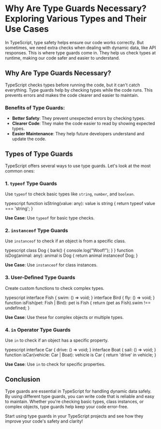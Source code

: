 # Why Are Type Guards Necessary? Exploring Various Types and Their Use Cases

In TypeScript, type safety helps ensure our code works correctly. But sometimes, we need extra checks when dealing with dynamic data, like API responses. This is where type guards come in. They help us check types at runtime, making our code safer and easier to understand.

## Why Are Type Guards Necessary?

TypeScript checks types before running the code, but it can't catch everything. Type guards help by checking types while the code runs. This prevents errors and makes the code clearer and easier to maintain.

### Benefits of Type Guards:
- **Better Safety**: They prevent unexpected errors by checking types.
- **Clearer Code**: They make the code easier to read by showing expected types.
- **Easier Maintenance**: They help future developers understand and update the code.

## Types of Type Guards

TypeScript offers several ways to use type guards. Let's look at the most common ones:

### 1. **`typeof` Type Guards**

Use `typeof` to check basic types like `string`, `number`, and `boolean`.


typescript
function isString(value: any): value is string {
return typeof value === 'string';
}


**Use Case**: Use `typeof` for basic type checks.

### 2. **`instanceof` Type Guards**

Use `instanceof` to check if an object is from a specific class.

typescript
class Dog {
bark() {
console.log("Woof!");
}
}
function isDog(animal: any): animal is Dog {
return animal instanceof Dog;
}


**Use Case**: Use `instanceof` for class instances.

### 3. **User-Defined Type Guards**

Create custom functions to check complex types.

typescript
interface Fish {
swim: () => void;
}
interface Bird {
fly: () => void;
}
function isFish(pet: Fish | Bird): pet is Fish {
return (pet as Fish).swim !== undefined;
}


**Use Case**: Use these for complex objects or multiple types.

### 4. **`in` Operator Type Guards**

Use `in` to check if an object has a specific property.


typescript
interface Car {
drive: () => void;
}
interface Boat {
sail: () => void;
}
function isCar(vehicle: Car | Boat): vehicle is Car {
return 'drive' in vehicle;
}


**Use Case**: Use `in` to check for specific properties.

## Conclusion

Type guards are essential in TypeScript for handling dynamic data safely. By using different type guards, you can write code that is reliable and easy to maintain. Whether you're checking basic types, class instances, or complex objects, type guards help keep your code error-free.

Start using type guards in your TypeScript projects and see how they improve your code's safety and clarity!